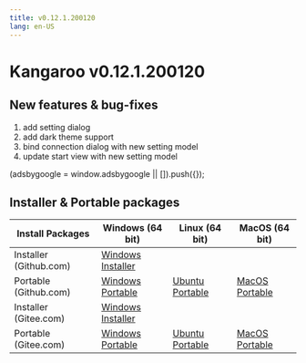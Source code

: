 ```yaml
---
title: v0.12.1.200120
lang: en-US
---
```


# Kangaroo v0.12.1.200120

## New features & bug-fixes
1. add setting dialog
2. add dark theme support
3. bind connection dialog with new setting model
4. update start view with new setting model

<div>
    <script2 type="text/javascript" async="true" src="https://pagead2.googlesyndication.com/pagead/js/adsbygoogle.js" />
    <ins class="adsbygoogle"
        style="display:block; text-align:center;"
        data-ad-layout="in-article"
        data-ad-format="fluid"
        data-ad-client="ca-pub-3975819313740938"
        data-ad-slot="6760827895"></ins>
    <script2 type="text/javascript">
        (adsbygoogle = window.adsbygoogle || []).push({});
    </script2>
</div>


## Installer & Portable packages

| Install Packages              | Windows (64 bit)  | Linux (64 bit)    | MacOS (64 bit)    |
|-------------------------------|-------------------|-------------------|-------------------|
| Installer (Github.com) | [Windows Installer](https://github.com/dbkangaroo/kangaroo/releases/download/v0.12.1.200120/Kangaroo_0.12.1.200120_win64.exe) | | |
| Portable (Github.com)  | [Windows Portable](https://github.com/dbkangaroo/kangaroo/releases/download/v0.12.1.200120/Kangaroo_0.12.1.200120_win64.7z) | [Ubuntu Portable](https://github.com/dbkangaroo/kangaroo/releases/download/v0.12.1.200120/Kangaroo_0.12.1.200120_ubuntu.zip) | [MacOS Portable](https://github.com/dbkangaroo/kangaroo/releases/download/v0.12.1.200120/Kangaroo_0.12.1.200120_macos.zip) |
| Installer (Gitee.com) | [Windows Installer](https://gitee.com/dbkangaroo/kangaroo/attach_files/328533/download) | | |
| Portable (Gitee.com)  | [Windows Portable](https://gitee.com/dbkangaroo/kangaroo/attach_files/328534/download) | [Ubuntu Portable](https://gitee.com/dbkangaroo/kangaroo/attach_files/328536/download) | [MacOS Portable](https://gitee.com/dbkangaroo/kangaroo/attach_files/328535/download) |